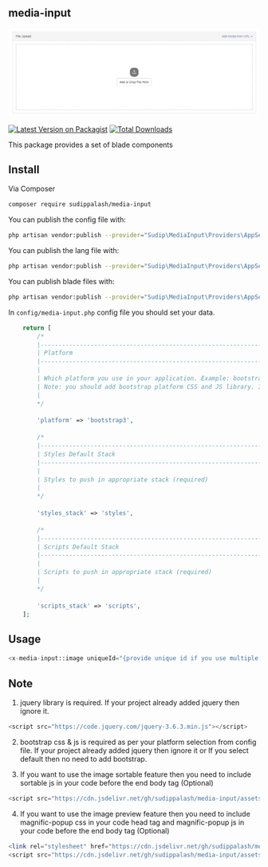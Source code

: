 ## media-input

![alt text](https://github.com/sudippalash/media-input/blob/master/img.jpg?raw=true)


[![Latest Version on Packagist][ico-version]][link-packagist]
[![Total Downloads][ico-downloads]][link-downloads]


This package provides a set of blade components


## Install

Via Composer

```bash
composer require sudippalash/media-input
```

You can publish the config file with:

```bash
php artisan vendor:publish --provider="Sudip\MediaInput\Providers\AppServiceProvider" --tag=config
```

You can publish the lang file with:

```bash
php artisan vendor:publish --provider="Sudip\MediaInput\Providers\AppServiceProvider" --tag=lang
```

You can publish blade files with:

```bash
php artisan vendor:publish --provider="Sudip\MediaInput\Providers\AppServiceProvider" --tag=views
```

In `config/media-input.php` config file you should set your data.

```php
    return [
        /*
        |--------------------------------------------------------------------------
        | Platform
        |--------------------------------------------------------------------------
        |
        | Which platform you use in your application. Example: bootstrap3 or bootstrap4 or bootstrap5 or default
        | Note: you should add bootstrap platform CSS and JS library. If you use default then no need to add bootstrap CSS and JS library
        | 
        */

        'platform' => 'bootstrap3',

        /*
        |--------------------------------------------------------------------------
        | Styles Default Stack
        |--------------------------------------------------------------------------
        |
        | Styles to push in appropriate stack (required)
        | 
        */

        'styles_stack' => 'styles',

        /*
        |--------------------------------------------------------------------------
        | Scripts Default Stack
        |--------------------------------------------------------------------------
        |
        | Scripts to push in appropriate stack (required)
        | 
        */

        'scripts_stack' => 'scripts',
    ];
```

## Usage

```php
<x-media-input::image uniqueId="{provide unique id if you use multiple in single page}" name="{file input name}" :fileUrls="['array of file url (optional)']" />
```

## Note
1. jquery library is required. If your project already added jquery then ignore it. 
```php
<script src="https://code.jquery.com/jquery-3.6.3.min.js"></script>
```

2. bootstrap css & js is required as per your platform selection from config file. If your project already added jquery then ignore it or If you select default then no need to add bootstrap.

3. If you want to use the image sortable feature then you need to include sortable js in your code before the end body tag (Optional)
```php
<script src="https://cdn.jsdelivr.net/gh/sudippalash/media-input/assets/js/Sortable.min.js"></script>
```
4. If you want to use the image preview feature then you need to include magnific-popup css in your code head tag and magnific-popup js in your code before the end body tag (Optional)
```php
<link rel="stylesheet" href="https://cdn.jsdelivr.net/gh/sudippalash/media-input/assets/css/magnific-popup.css">
<script src="https://cdn.jsdelivr.net/gh/sudippalash/media-input/assets/js/jquery.magnific-popup.min.js"></script>
```

[ico-version]: https://img.shields.io/packagist/v/sudippalash/media-input?style=flat-square
[ico-downloads]: https://img.shields.io/packagist/dt/sudippalash/media-input?style=flat-square
[link-packagist]: https://packagist.org/packages/sudippalash/media-input
[link-downloads]: https://packagist.org/packages/sudippalash/media-input
[link-author]: https://github.com/sudippalash
